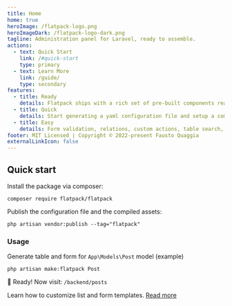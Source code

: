 ```yaml
---
title: Home
home: true
heroImage: /flatpack-logo.png
heroImageDark: /flatpack-logo-dark.png
tagline: Administration panel for Laravel, ready to assemble.
actions:
  - text: Quick Start
    link: /#quick-start
    type: primary
  - text: Learn More
    link: /guide/
    type: secondary
features:
  - title: Ready
    details: Flatpack ships with a rich set of pre-built components ready to be assembled.
  - title: Quick
    details: Start generating a yaml configuration file and setup a complete admin UI in seconds.
  - title: Easy
    details: Form validation, relations, custom actions, table search, sorting, and much more.
footer: MIT Licensed | Copyright © 2022-present Fausto Quaggia
externalLinkIcon: false
---
```


<Demo />

<Features />

<section class="contents">

## Quick start

Install the package via composer:

```text
composer require flatpack/flatpack
```

Publish the configuration file and the compiled assets:

```text
php artisan vendor:publish --tag="flatpack"
```

### Usage

Generate table and form for `App\Models\Post` model (example)

```text
php artisan make:flatpack Post
```

:tada: Ready! Now visit: `/backend/posts`

Learn how to customize list and form templates.
[Read more](/guide/)

</section>
